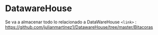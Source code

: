 # DatawareHouse
Se va a almacenar todo lo relacionado a DataWareHouse
`<link>` : https://github.com/julianmartinez1/DatawareHouse/tree/master/Bitacoras
